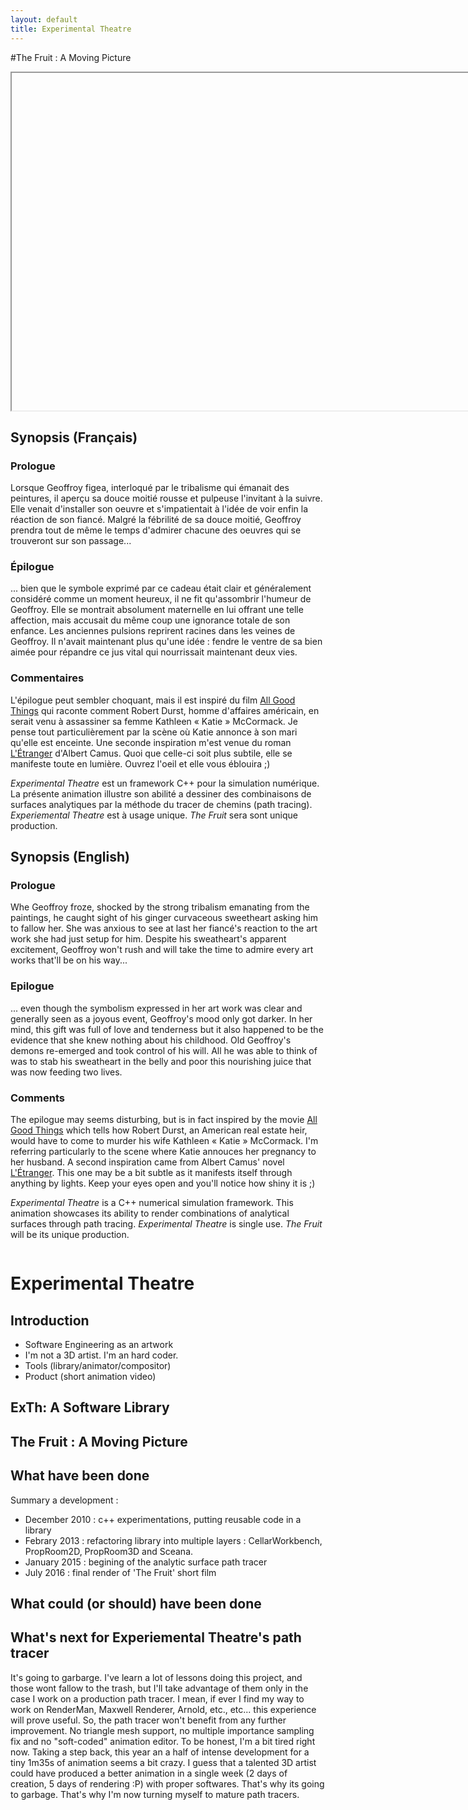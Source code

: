 ```yaml
---
layout: default
title: Experimental Theatre
---
```

#The Fruit : A Moving Picture

<iframe width="960" height="540" src=""></iframe>

<div style="display: inline-block">
<div class="column-half">
<div class="column-inner" markdown="1">

## Synopsis (Français)

### Prologue

Lorsque Geoffroy figea, interloqué par le tribalisme qui émanait des peintures, il aperçu sa douce moitié rousse et pulpeuse l'invitant à la suivre. Elle venait d'installer son oeuvre et s'impatientait à l'idée de voir enfin la réaction de son fiancé. Malgré la fébrilité de sa douce moitié, Geoffroy prendra tout de même le temps d'admirer chacune des oeuvres qui se trouveront sur son passage...


### Épilogue

... bien que le symbole exprimé par ce cadeau était clair et généralement considéré comme un moment heureux, il ne fit qu'assombrir l'humeur de Geoffroy. Elle se montrait absolument maternelle en lui offrant une telle affection, mais accusait du même coup une ignorance totale de son enfance. Les anciennes pulsions reprirent racines dans les veines de Geoffroy. Il n'avait maintenant plus qu'une idée&nbsp;: fendre le ventre de sa bien aimée pour répandre ce jus vital qui nourrissait maintenant deux vies.

### Commentaires

L'épilogue peut sembler choquant, mais il est inspiré du film <a href="http://www.imdb.com/title/tt1175709/">All Good Things</a> qui raconte comment Robert Durst, homme d'affaires américain, en serait venu à assassiner sa femme Kathleen « Katie » McCormack. Je pense tout particulièrement par la scène où Katie annonce à son mari qu'elle est enceinte. Une seconde inspiration m'est venue du roman <a href="https://fr.wikipedia.org/wiki/L%27%C3%89tranger">L'Étranger</a> d'Albert Camus. Quoi que celle-ci soit plus subtile, elle se manifeste toute en lumière. Ouvrez l'oeil et elle vous éblouira ;)

*Experimental Theatre* est un framework C++ pour la simulation numérique. La présente animation illustre son abilité a dessiner des combinaisons de surfaces analytiques par la méthode du tracer de chemins (path tracing). *Experiemental Theatre* est à usage unique. *The Fruit* sera sont unique production.

</div>
</div>


<div class="column-half">
<div class="column-inner" markdown="1">

## Synopsis (English)

### Prologue

Whe Geoffroy froze, shocked by the strong tribalism emanating from the paintings, he caught sight of his ginger curvaceous sweetheart asking him to fallow her. She was anxious to see at last her fiancé's reaction to the art work she had just setup for him. Despite his sweatheart's apparent excitement, Geoffroy won't rush and will take the time to admire every art works that'll be on his way...

### Epilogue

... even though the symbolism expressed in her art work was clear and generally seen as a joyous event, Geoffroy's mood only got darker. In her mind, this gift was full of love and tenderness but it also happened to be the evidence that she knew nothing about his childhood.  Old Geoffroy's demons re-emerged and took control of his will. All he was able to think of was to stab his sweatheart in the belly and poor this nourishing juice that was now feeding two lives.

### Comments

The epilogue may seems disturbing, but is in fact inspired by the movie <a href="http://www.imdb.com/title/tt1175709/">All Good Things</a> which tells how Robert Durst, an American real estate heir, would have to come to murder his wife Kathleen « Katie » McCormack. I'm referring particularly to the scene where Katie annouces her pregnancy to her husband. A second inspiration came from Albert Camus' novel <a href="https://en.wikipedia.org/wiki/The_Stranger_(novel)">L'Étranger</a>. This one may be a bit subtle as it manifests itself through anything by lights. Keep your eyes open and you'll notice how shiny it is ;) 

*Experimental Theatre* is a C++ numerical simulation framework. This animation showcases its ability to render combinations of analytical surfaces through path tracing. *Experimental Theatre* is single use. *The Fruit* will be its unique production.

</div>
</div>

</div>

# Experimental Theatre

## Introduction

* Software Engineering as an artwork
* I'm not a 3D artist. I'm an hard coder.
* Tools (library/animator/compositor)
* Product (short animation video)


## ExTh: A Software Library


## The Fruit : A Moving Picture


## What have been done


Summary a development :

* December 2010 : c++ experimentations, putting reusable code in a library
* Febrary 2013 : refactoring library into multiple layers : CellarWorkbench, PropRoom2D, PropRoom3D and Sceana.
* January 2015 : begining of the analytic surface path tracer
* July 2016 : final render of 'The Fruit' short film

## What could (or should) have been done


## What's next for Experiemental Theatre's path tracer

It's going to garbarge. I've learn a lot of lessons doing this project, and those wont fallow to the trash, but I'll take advantage of them only in the case I work on a production path tracer. I mean, if ever I find my way to work on RenderMan, Maxwell Renderer, Arnold, etc., etc... this experience will prove useful. So, the path tracer won't benefit from any further improvement. No triangle mesh support, no multiple importance sampling fix and no "soft-coded" animation editor. To be honest, I'm a bit tired right now. Taking a step back, this year an a half of intense development for a tiny 1m35s of animation seems a bit crazy. I guess that a talented 3D artist could have produced a better animation in a single week (2 days of creation, 5 days of rendering :P) with proper softwares. That's why its going to garbage. That's why I'm now turning myself to mature path tracers.
